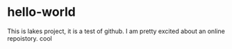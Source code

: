 # hello-world
This is lakes project, it is a test of github. I am pretty excited about an online repoistory.  cool
